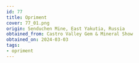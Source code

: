 ```yaml
---
id: 77
title: Opriment
cover: 77_01.png
origin: Senduchen Mine, East Yakutia, Russia
obtained_from: Castro Valley Gem & Mineral Show
obtained_on: 2024-03-03
tags:
- opriment
---
```

